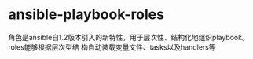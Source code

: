 # ansible-playbook-roles
角色是ansible自1.2版本引入的新特性，用于层次性、结构化地组织playbook。roles能够根据层次型结 构自动装载变量文件、tasks以及handlers等
